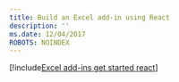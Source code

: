```yaml
---
title: Build an Excel add-in using React
description: ''
ms.date: 12/04/2017
ROBOTS: NOINDEX
---
```


[!include[Excel add-ins get started react](../includes/file-get-started-excel-react.md)]
